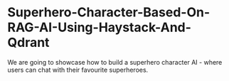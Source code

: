 # Superhero-Character-Based-On-RAG-AI-Using-Haystack-And-Qdrant
We are going to showcase how to build a superhero character AI - where users can chat with their favourite superheroes.
